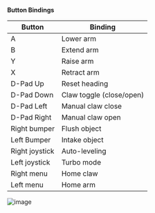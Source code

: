 **Button Bindings**

| Button | Binding |
|---------------|----------------------|
|A              |Lower arm
|B              |Extend arm
|Y              |Raise arm
|X              |Retract arm
|D-Pad Up       |Reset heading
|D-Pad Down     |Claw toggle (close/open)
|D-Pad Left     |Manual claw close
|D-Pad Right    |Manual claw open
|Right bumper   |Flush object
|Left Bumper    |Intake object
|Right joystick |Auto-leveling
|Left joystick  |Turbo mode
|Right menu     |Home claw
|Left menu      |Home arm

![image](https://user-images.githubusercontent.com/91638194/231224804-a4a5f895-410e-41f9-aac9-4efb40d40961.png)
